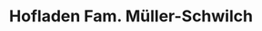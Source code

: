 ---
title: "Hofladen Fam. Müller-Schwilch"
url: /grueningen/hofladen-fam-mueller-schwilch/
shop: Hofladen
---